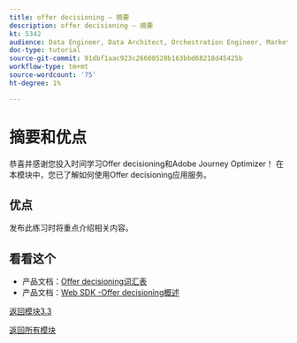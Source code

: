 ```yaml
---
title: offer decisioning — 摘要
description: offer decisioning — 摘要
kt: 5342
audience: Data Engineer, Data Architect, Orchestration Engineer, Marketer
doc-type: tutorial
source-git-commit: 91dbf1aac923c26608528b163bbd68218d45425b
workflow-type: tm+mt
source-wordcount: '75'
ht-degree: 1%

---
```


# 摘要和优点

恭喜并感谢您投入时间学习Offer decisioning和Adobe Journey Optimizer！
在本模块中，您已了解如何使用Offer decisioning应用服务。

## 优点

发布此练习时将重点介绍相关内容。

## 看看这个

- 产品文档：[Offer decisioning词汇表](https://experienceleague.adobe.com/docs/journey-optimizer/using/offer-decisioniong/get-started-decision/starting-offer-decisioning.html#glossary?lang=en)
- 产品文档：[Web SDK -Offer decisioning概述](https://experienceleague.adobe.com/docs/experience-platform/edge/personalization/offer-decisioning/offer-decisioning-overview.html?lang=en)

[返回模块3.3](./offer-decisioning.md)

[返回所有模块](../../../overview.md)
